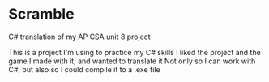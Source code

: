 # Scramble
C# translation of my AP CSA unit 8 project

This is a project I'm using to practice my C# skills
I liked the project and the game I made with it, and wanted to translate it
Not only so I can work with C#, but also so I could compile it to a .exe file
